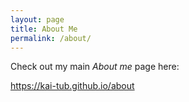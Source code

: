 ```yaml
---
layout: page
title: About Me
permalink: /about/
---
```


Check out my main *About me* page here:

https://kai-tub.github.io/about